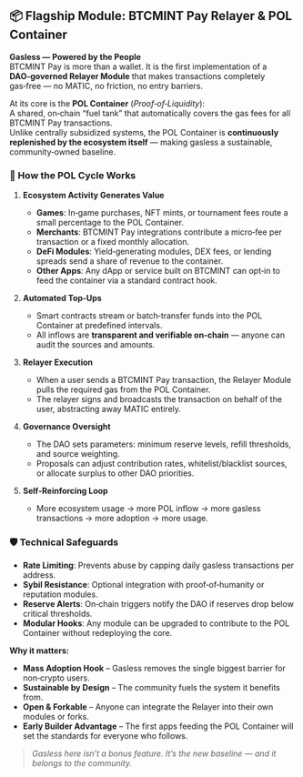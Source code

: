 ## 📦 Flagship Module: BTCMINT Pay Relayer & POL Container

**Gasless — Powered by the People**  
BTCMINT Pay is more than a wallet. It is the first implementation of a **DAO‑governed Relayer Module** that makes transactions completely gas‑free — no MATIC, no friction, no entry barriers.

At its core is the **POL Container** (*Proof‑of‑Liquidity*):  
A shared, on‑chain “fuel tank” that automatically covers the gas fees for all BTCMINT Pay transactions.  
Unlike centrally subsidized systems, the POL Container is **continuously replenished by the ecosystem itself** — making gasless a sustainable, community‑owned baseline.

### 🔄 How the POL Cycle Works
1. **Ecosystem Activity Generates Value**  
   - **Games**: In‑game purchases, NFT mints, or tournament fees route a small percentage to the POL Container.  
   - **Merchants**: BTCMINT Pay integrations contribute a micro‑fee per transaction or a fixed monthly allocation.  
   - **DeFi Modules**: Yield‑generating modules, DEX fees, or lending spreads send a share of revenue to the container.  
   - **Other Apps**: Any dApp or service built on BTCMINT can opt‑in to feed the container via a standard contract hook.

2. **Automated Top‑Ups**  
   - Smart contracts stream or batch‑transfer funds into the POL Container at predefined intervals.  
   - All inflows are **transparent and verifiable on‑chain** — anyone can audit the sources and amounts.

3. **Relayer Execution**  
   - When a user sends a BTCMINT Pay transaction, the Relayer Module pulls the required gas from the POL Container.  
   - The relayer signs and broadcasts the transaction on behalf of the user, abstracting away MATIC entirely.

4. **Governance Oversight**  
   - The DAO sets parameters: minimum reserve levels, refill thresholds, and source weighting.  
   - Proposals can adjust contribution rates, whitelist/blacklist sources, or allocate surplus to other DAO priorities.

5. **Self‑Reinforcing Loop**  
   - More ecosystem usage → more POL inflow → more gasless transactions → more adoption → more usage.

### 🛡️ Technical Safeguards
- **Rate Limiting**: Prevents abuse by capping daily gasless transactions per address.  
- **Sybil Resistance**: Optional integration with proof‑of‑humanity or reputation modules.  
- **Reserve Alerts**: On‑chain triggers notify the DAO if reserves drop below critical thresholds.  
- **Modular Hooks**: Any module can be upgraded to contribute to the POL Container without redeploying the core.

**Why it matters:**  
- **Mass Adoption Hook** – Gasless removes the single biggest barrier for non‑crypto users.  
- **Sustainable by Design** – The community fuels the system it benefits from.  
- **Open & Forkable** – Anyone can integrate the Relayer into their own modules or forks.  
- **Early Builder Advantage** – The first apps feeding the POL Container will set the standards for everyone who follows.

> *Gasless here isn’t a bonus feature. It’s the new baseline — and it belongs to the community.*
